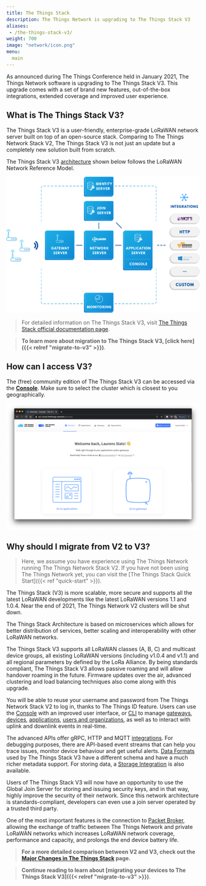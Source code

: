 ```yaml
---
title: The Things Stack
description: The Things Network is upgrading to The Things Stack V3
aliases:
 - /the-things-stack-v3/
weight: 700
image: "network/icon.png"
menu:
  main
---
```


As announced during The Things Conference held in January 2021, The Things Network software is upgrading to The Things Stack V3. This upgrade comes with a set of brand new features, out-of-the-box integrations, extended coverage and improved user experience. 

## What is The Things Stack V3?

The Things Stack V3 is a user-friendly, enterprise-grade LoRaWAN network server built on top of an open-source stack. Comparing to The Things Network Stack V2, The Things Stack V3 is not just an update but a completely new solution built from scratch. 

The Things Stack V3 <a href="https://www.thethingsindustries.com/docs/reference/components/" target="_blank">architecture</a> shown below follows the LoRaWAN Network Reference Model. 

![Network Architecture](architecture.png)

> For detailed information on The Things Stack V3, visit <a href="https://www.thethingsindustries.com/docs/" target="_blank">The Things Stack official documentation page</a>.

> **To learn more about migration to The Things Stack V3, [click here]({{< relref "migrate-to-v3" >}})**.


## How can I access V3?

The (free) community edition of The Things Stack V3 can be accessed via the <a href="https://console.cloud.thethings.network/" target="_blank">**Console**</a>. Make sure to select the cluster which is closest to you geographically.

[![The Things Network Console](TTN-V3-console.png "The Things Network Console")](https://console.cloud.thethings.network/)

## Why should I migrate from V2 to V3?

> Here, we assume you have experience using The Things Network running The Things Network Stack V2. If you have not been using The Things Network yet, you can visit the [The Things Stack Quick Start]({{< ref "quick-start" >}}).

The Things Stack (V3) is more scalable, more secure and supports all the latest LoRaWAN developments like the latest LoRaWAN versions 1.1 and 1.0.4. Near the end of 2021, The Things Network V2 clusters will be shut down. 

The Things Stack Architecture is based on microservices which allows for better distribution of services, better scaling and interoperability with other LoRaWAN networks. 

The Things Stack V3 supports all LoRaWAN classes (A, B, C) and multicast device groups, all existing LoRaWAN versions (including v1.0.4 and v1.1) and all regional parameters by defined by the LoRa Alliance. By being standards compliant, The Things Stack V3 allows passive roaming and will allow handover roaming in the future. Firmware updates over the air, advanced clustering and load balancing techniques also come along with this upgrade.

You will be able to reuse your username and password from The Things Network Stack V2 to log in, thanks to The Things ID feature. Users can use the <a href="https://www.thethingsindustries.com/docs/getting-started/console/" target="_blank">Console</a> with an improved user interface, or <a href="https://www.thethingsindustries.com/docs/getting-started/cli/" target="_blank">CLI</a> to manage <a href="https://www.thethingsindustries.com/docs/gateways/" target="_blank">gateways</a>, <a href="https://www.thethingsindustries.com/docs/devices/" target="_blank">devices</a>, <a href="https://www.thethingsindustries.com/docs/integrations/adding-applications/" target="_blank">applications</a>, <a href="https://www.thethingsindustries.com/docs/getting-started/user-management/" target="_blank">users and organizations</a>, as well as to interact with uplink and downlink events in real-time. 

The advanced APIs offer gRPC, HTTP and MQTT <a href="https://www.thethingsindustries.com/docs/integrations/" target="_blank">integrations</a>. For debugging purposes, there are API-based event streams that can help you trace issues, monitor device behaviour and get useful alerts. <a href="https://www.thethingsindustries.com/docs/reference/data-formats/" target="_blank">Data Formats</a> used by The Things Stack V3 have a different schema and have a much richer metadata support. For storing data, a <a href="https://www.thethingsindustries.com/docs/integrations/storage/" target="_blank">Storage Integration</a> is also available.

Users of The Things Stack V3 will now have an opportunity to use the Global Join Server for storing and issuing security keys, and in that way, highly improve the security of their network. Since this network architecture is standards-compliant, developers can even use a join server operated by a trusted third party.

One of the most important features is the connection to <a href="https://www.thethingsindustries.com/docs/reference/peering/" target="_blank">Packet Broker</a>, allowing the exchange of traffic between The Things Network and private LoRaWAN networks which increases LoRaWAN network coverage, performance and capacity, and prolongs the end device battery life. 

> **For a more detailed comparison between V2 and V3, check out the <a href="https://www.thethingsindustries.com/docs/getting-started/migrating/major-changes/" target="_blank">Major Changes in The Things Stack</a> page.**

> **Continue reading to learn about [migrating your devices to The Things Stack V3]({{< relref "migrate-to-v3" >}})**.

